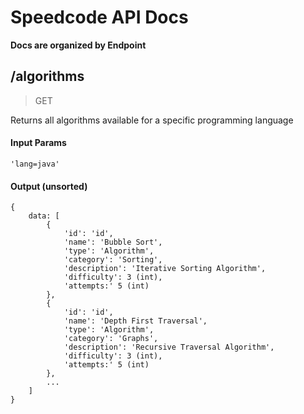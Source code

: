 # Speedcode API Docs

**Docs are organized by Endpoint**

## /algorithms

> GET

Returns all algorithms available for a specific programming language

#### Input Params

```
'lang=java'
```

#### Output (unsorted)

```
{
    data: [
        {
            'id': 'id',
            'name': 'Bubble Sort',
            'type': 'Algorithm',
            'category': 'Sorting',
            'description': 'Iterative Sorting Algorithm',
            'difficulty': 3 (int),
            'attempts:' 5 (int)
        },
        {
            'id': 'id',
            'name': 'Depth First Traversal',
            'type': 'Algorithm',
            'category': 'Graphs',
            'description': 'Recursive Traversal Algorithm',
            'difficulty': 3 (int),
            'attempts:' 5 (int)
        },
        ...
    ]
}
```
